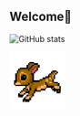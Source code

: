 ## Welcome🦙

![GitHub stats](https://github-readme-stats.vercel.app/api?username=JoschaPMaliem&show_icons=true&theme=cobalt)

![](https://github.com/JoschaPMaliem/JoschaPMaliem/blob/main/92otv0xz14u71.gif)
<!--
**JoschaPMaliem/JoschaPMaliem** is a ✨ _special_ ✨ repository because its `README.md` (this file) appears on your GitHub profile.

Here are some ideas to get you started:

- 🔭 I’m currently working on ...
- 🌱 I’m currently learning ...
- 👯 I’m looking to collaborate on ...
- 🤔 I’m looking for help with ...
- 💬 Ask me about ...
- 📫 How to reach me: ...
- 😄 Pronouns: ...
- ⚡ Fun fact: ...
-->

